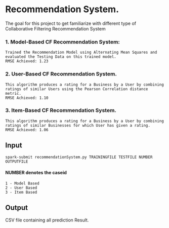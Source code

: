 # Recommendation System.
The goal for this project to get familiarize with different type of Collaborative Filtering Recommendation System
### 1. Model-Based CF Recommendation System:
    Trained the Recommendation Model using Alternating Mean Squares and evaluated the Testing Data on this trained model.
    RMSE Achieved: 1.23
### 2. User-Based CF Recommendation System.
    This algorithm produces a rating for a Business by a User by combining ratings of similar Users using the Pearson Correlation distance metric.
    RMSE Achieved: 1.10
### 3. Item-Based CF Recommendation System.
    This algorithm produces a rating for a Business by a User by combining ratings of similar Businesses for which User has given a rating.
    RMSE Achieved: 1.06

## Input 
```
spark-submit recommendationSystem.py TRAININGFILE TESTFILE NUMBER OUTPUTFILE
```
#### NUMBER denotes the caseid
    1 - Model Based
    2 - User Based
    3 - Item Based 

## Output 
CSV file containing all prediction Result.

